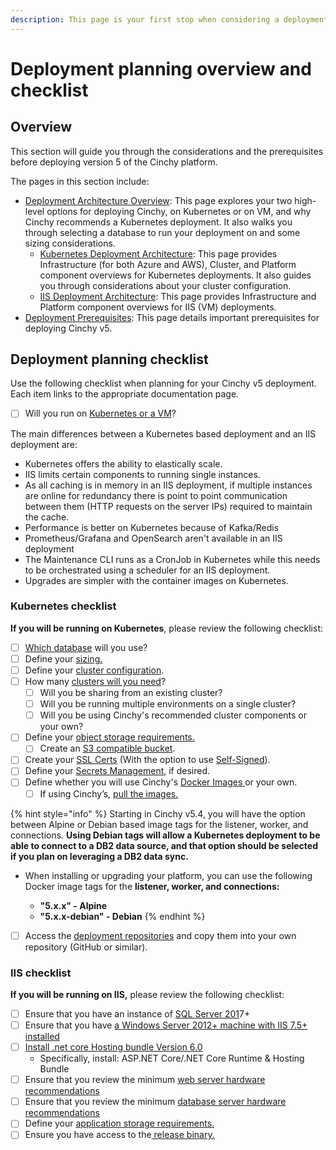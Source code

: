 ```yaml
---
description: This page is your first stop when considering a deployment of Cinchy v5.
---
```


# Deployment planning overview and checklist

## Overview

This section will guide you through the considerations and the prerequisites before deploying version 5 of the Cinchy platform.

The pages in this section include:

- [Deployment Architecture Overview](deployment-architecture-overview/): This page explores your two high-level options for deploying Cinchy, on Kubernetes or on VM, and why Cinchy recommends a Kubernetes deployment. It also walks you through selecting a database to run your deployment on and some sizing considerations.
  - [Kubernetes Deployment Architecture](deployment-architecture-overview/): This page provides Infrastructure (for both Azure and AWS), Cluster, and Platform component overviews for Kubernetes deployments. It also guides you through considerations about your cluster configuration.
  - [IIS Deployment Architecture](deployment-architecture-overview/iis-deployment-architecture.md): This page provides Infrastructure and Platform component overviews for IIS (VM) deployments.
- [Deployment Prerequisites](deployment-prerequisites/): This page details important prerequisites for deploying Cinchy v5.

## Deployment planning checklist

Use the following checklist when planning for your Cinchy v5 deployment. Each item links to the appropriate documentation page.

- [ ] Will you run on [Kubernetes or a VM](deployment-architecture-overview/#1.-kubernetes-vs-vms)?

The main differences between a Kubernetes based deployment and an IIS deployment are:

- Kubernetes offers the ability to elastically scale.
- IIS limits certain components to running single instances.
- As all caching is in memory in an IIS deployment, if multiple instances are online for redundancy there is point to point communication between them (HTTP requests on the server IPs) required to maintain the cache.
- Performance is better on Kubernetes because of Kafka/Redis
- Prometheus/Grafana and OpenSearch aren't available in an IIS deployment
- The Maintenance CLI runs as a CronJob in Kubernetes while this needs to be orchestrated using a scheduler for an IIS deployment.
- Upgrades are simpler with the container images on Kubernetes.

### Kubernetes checklist

**If you will be running on Kubernetes**, please review the following checklist:

- [ ] [Which database](deployment-architecture-overview/README.md/#choose-a-database) will you use?
- [ ] Define your [sizing.](deployment-architecture-overview/README.md/#sizing-considerations-and-requirements)
- [ ] Define your [cluster configuration](deployment-architecture-overview/kubernetes-deployment-architecture.md#cluster-configuration).
- [ ] How many [clusters will you need](deployment-architecture-overview/kubernetes-deployment-architecture.md#cluster-configuration)?
  - [ ] Will you be sharing from an existing cluster?
  - [ ] Will you be running multiple environments on a single cluster?
  - [ ] Will you be using Cinchy's recommended cluster components or your own?
- [ ] Define your [object storage requirements.](deployment-architecture-overview/README.md/#object-storage-requirements)
  - [ ] Create an [S3 compatible bucket](deployment-architecture-overview/README.md#object-storage-requirements).
- [ ] Create your [SSL Certs](deployment-prerequisites/README.md#ssl-certs) (With the option to use [Self-Signed](../kubernetes-deployment-installation/using-self-signed-ssl-certs-kubernetes-deployments.md)).
- [ ] Define your [Secrets Management,](deployment-prerequisites/README.md#secrets-management#secrets-management) if desired.
- [ ] Define whether you will use Cinchy's [Docker Images ](deployment-prerequisites/README.md#docker-images)or your own.
  - [ ] If using Cinchy’s, [pull the images.](deployment-prerequisites/README.md#access-cinchy-docker-images)

{% hint style="info" %}
Starting in Cinchy v5.4, you will have the option between Alpine or Debian based image tags for the listener, worker, and connections. **Using Debian tags will allow a Kubernetes deployment to be able to connect to a DB2 data source, and that option should be selected if you plan on leveraging a DB2 data sync.**

- When installing or upgrading your platform, you can use the following Docker image tags for the **listener, worker, and connections:**

  - **"5.x.x" - Alpine**
  - **"5.x.x-debian" - Debian**
    {% endhint %}

- [ ] Access the [deployment repositories](deployment-prerequisites/#6.-access-to-cinchy-artifacts) and copy them into your own repository (GitHub or similar).

### IIS checklist

**If you will be running on IIS,** please review the following checklist:

- [ ] Ensure that you have an instance of [SQL Server 201](deployment-prerequisites/#2.1-general-requirements)7+
- [ ] Ensure that you have [a Windows Server 2012+ machine with IIS 7.5+ installed](deployment-prerequisites/#2.1-general-requirements)
- [ ] [Install .net core Hosting bundle Version 6.0](https://dotnet.microsoft.com/en-us/download/dotnet/6.0)
  - Specifically, install: ASP.NET Core/.NET Core Runtime & Hosting Bundle
- [ ] Ensure that you review the minimum [web server hardware recommendations](deployment-prerequisites/#2.2-system-requirements)
- [ ] Ensure that you review the minimum [database server hardware recommendations](deployment-prerequisites/#2.2-system-requirements)
- [ ] Define your [application storage requirements.](deployment-architecture-overview/#3.3-application-storage-requirements)
- [ ] Ensure you have access to the[ release binary.](deployment-prerequisites/#2.1-access-the-binary)
